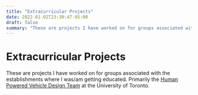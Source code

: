 ```yaml
---
title: "Extracurricular Projects"
date: 2022-01-02T23:30:47-05:00
draft: false
summary: "These are projects I have worked on for groups associated with the establishments where I was/am getting educated. Primarily the [Human Powered Vehicle Design Team](https://hpvdt.skule.ca/) at the University of Toronto."
---
```


# Extracurricular Projects

These are projects I have worked on for groups associated with the establishments where I was/am getting educated. Primarily the [Human Powered Vehicle Design Team](https://hpvdt.skule.ca/) at the University of Toronto.
